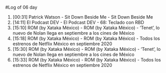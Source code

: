 #Log of 06 day

1. [00:31] Patrick Watson - Sit Down Beside Me - Sit Down Beside Me
1. [14:11] El Podcast DEV - El Podcast DEV - 68: Teclado con RBD
1. [15:10] ROM (by Xataka México) - ROM (by Xataka México) - ‘Tenet’, lo nuevo de Nolan llega en septiembre a los cines de México
1. [15:18] ROM (by Xataka México) - ROM (by Xataka México) - Todos los estrenos de Netflix México en septiembre 2020
1. [15:30] ROM (by Xataka México) - ROM (by Xataka México) - ‘Tenet’, lo nuevo de Nolan llega en septiembre a los cines de México
1. [15:33] ROM (by Xataka México) - ROM (by Xataka México) - Todos los estrenos de Netflix México en septiembre 2020
